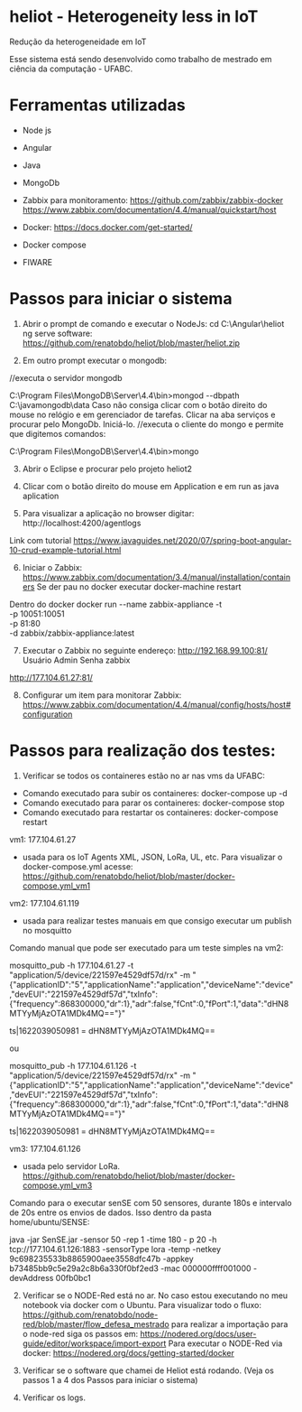 # heliot - Heterogeneity less in IoT
Redução da heterogeneidade em IoT

Esse sistema está sendo desenvolvido como trabalho de mestrado em ciência da computação - UFABC.

# Ferramentas utilizadas

- Node js
- Angular
- Java
- MongoDb
- Zabbix para monitoramento: 
https://github.com/zabbix/zabbix-docker
https://www.zabbix.com/documentation/4.4/manual/quickstart/host

- Docker: https://docs.docker.com/get-started/
- Docker compose
- FIWARE

# Passos para iniciar o sistema

1) Abrir o prompt de comando e executar o NodeJs:
cd C:\Angular\heliot
ng serve
software: https://github.com/renatobdo/heliot/blob/master/heliot.zip

2) Em outro prompt executar o mongodb:

//executa o servidor mongodb

C:\Program Files\MongoDB\Server\4.4\bin>mongod --dbpath C:\javamongodb\data
Caso não consiga clicar com o botão direito do mouse no relógio e em gerenciador de tarefas. Clicar na aba serviços e procurar pelo MongoDb. Iniciá-lo.
//executa o cliente do mongo e permite que digitemos comandos:

C:\Program Files\MongoDB\Server\4.4\bin>mongo

3) Abrir o Eclipse e procurar pelo projeto heliot2

4) Clicar com o botão direito do mouse em Application e em run as java aplication

5) Para visualizar a aplicação no browser digitar:
http://localhost:4200/agentlogs

Link com tutorial https://www.javaguides.net/2020/07/spring-boot-angular-10-crud-example-tutorial.html

6) Iniciar o Zabbix:
https://www.zabbix.com/documentation/3.4/manual/installation/containers
Se der pau no docker executar docker-machine restart

Dentro do docker 
docker run --name zabbix-appliance -t \
      -p 10051:10051 \
      -p 81:80 \
      -d zabbix/zabbix-appliance:latest

7) Executar o Zabbix no seguinte endereço:
http://192.168.99.100:81/ 
Usuário Admin
Senha zabbix

http://177.104.61.27:81/

8) Configurar um item para monitorar Zabbix:
https://www.zabbix.com/documentation/4.4/manual/config/hosts/host#configuration


# Passos para realização dos testes:

1) Verificar se todos os containeres estão no ar nas vms da UFABC: 
 
- Comando executado para subir os containeres: docker-compose up -d
- Comando executado para parar os containeres: docker-compose stop
- Comando executado para restartar os containeres: docker-compose restart

vm1: 177.104.61.27 
- usada para os IoT Agents XML, JSON, LoRa, UL, etc. Para visualizar o docker-compose.yml acesse: https://github.com/renatobdo/heliot/blob/master/docker-compose.yml_vm1

vm2: 177.104.61.119 
- usada para realizar testes manuais em que consigo executar um publish no mosquitto

Comando manual que pode ser executado para um teste simples na vm2: 

mosquitto_pub -h 177.104.61.27 -t "application/5/device/221597e4529df57d/rx" -m "{\"applicationID\":\"5\",\"applicationName\":\"application\",\"deviceName\":\"device\",\"devEUI\":\"221597e4529df57d\",\"txInfo\":{\"frequency\":868300000,\"dr\":1},\"adr\":false,\"fCnt\":0,\"fPort\":1,\"data\":\"dHN8MTYyMjAzOTA1MDk4MQ==\"}"

ts|1622039050981 = dHN8MTYyMjAzOTA1MDk4MQ== 

ou

mosquitto_pub -h 177.104.61.126 -t "application/5/device/221597e4529df57d/rx" -m "{\"applicationID\":\"5\",\"applicationName\":\"application\",\"deviceName\":\"device\",\"devEUI\":\"221597e4529df57d\",\"txInfo\":{\"frequency\":868300000,\"dr\":1},\"adr\":false,\"fCnt\":0,\"fPort\":1,\"data\":\"dHN8MTYyMjAzOTA1MDk4MQ==\"}"

ts|1622039050981 = dHN8MTYyMjAzOTA1MDk4MQ==

vm3: 177.104.61.126 
- usada pelo servidor LoRa. https://github.com/renatobdo/heliot/blob/master/docker-compose.yml_vm3

Comando para o executar senSE com 50 sensores, durante 180s e intervalo de 20s entre os envios de dados. Isso dentro da pasta home/ubuntu/SENSE:

java -jar SenSE.jar -sensor 50 -rep 1 -time 180 - p 20 -h tcp://177.104.61.126:1883 -sensorType lora -temp -netkey 9c698235533b8865900aee3558dfc47b -appkey b73485bb9c5e29a2c8b6a330f0bf2ed3 -mac 000000ffff001000 -devAddress 00fb0bc1

2) Verificar se o NODE-Red está no ar. No caso estou executando no meu notebook via docker com o Ubuntu. Para visualizar todo o fluxo:
https://github.com/renatobdo/node-red/blob/master/flow_defesa_mestrado
para realizar a importação para o node-red siga os passos em: https://nodered.org/docs/user-guide/editor/workspace/import-export
Para executar o NODE-Red via docker: https://nodered.org/docs/getting-started/docker

3) Verificar se o software que chamei de Heliot está rodando. (Veja os passos 1 a 4 dos Passos para iniciar o sistema)

4) Verificar os logs. 
